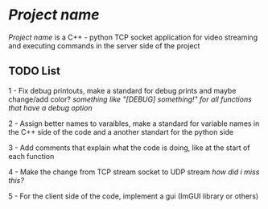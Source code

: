 # *Project name*
*Project name*  is a C++ - python TCP socket application for video streaming and executing commands in the server side of the project

## TODO List
1 - Fix debug printouts, make a standard for debug prints and maybe change/add color? *something like "[DEBUG] something!" for all functions that have a debug option*

2 - Assign better names to varaibles, make a standard for variable names in the C++ side of the code and a another standart for the python side

3 - Add comments that explain what the code is doing, like at the start of each function

4 - Make the change from TCP stream socket to UDP stream *how did i miss this?*

5 - For the client side of the code, implement a gui (ImGUI library or others)
